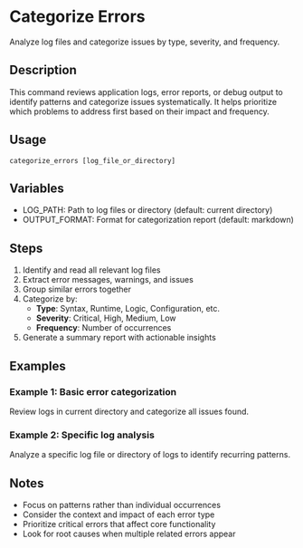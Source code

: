 # Categorize Errors

Analyze log files and categorize issues by type, severity, and frequency.

## Description
This command reviews application logs, error reports, or debug output to identify patterns and categorize issues systematically. It helps prioritize which problems to address first based on their impact and frequency.

## Usage
`categorize_errors [log_file_or_directory]`

## Variables
- LOG_PATH: Path to log files or directory (default: current directory)
- OUTPUT_FORMAT: Format for categorization report (default: markdown)

## Steps
1. Identify and read all relevant log files
2. Extract error messages, warnings, and issues
3. Group similar errors together
4. Categorize by:
   - **Type**: Syntax, Runtime, Logic, Configuration, etc.
   - **Severity**: Critical, High, Medium, Low
   - **Frequency**: Number of occurrences
5. Generate a summary report with actionable insights

## Examples
### Example 1: Basic error categorization
Review logs in current directory and categorize all issues found.

### Example 2: Specific log analysis
Analyze a specific log file or directory of logs to identify recurring patterns.

## Notes
- Focus on patterns rather than individual occurrences
- Consider the context and impact of each error type
- Prioritize critical errors that affect core functionality
- Look for root causes when multiple related errors appear
